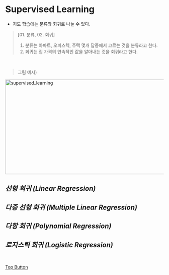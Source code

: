 Supervised Learning
=============  
- 지도 학습에는 분류와 회귀로 나눌 수 있다.  
> [01. 분류, 02. 회귀]  
> 01. 분류는 아파트, 오피스텍, 주택 몇개 답중에서 고르는 것을 분류라고 한다.  
> 02. 회귀는 집 가격의 연속적인 값을 알아내는 것을 회귀라고 한다.  
  
<br>  

> 그림 예시)  

<img src="https://user-images.githubusercontent.com/66001539/120929274-5e9c0c80-c723-11eb-8ff0-abb99814905e.png" width="600px" height="300px" title="px(픽셀) 크기 설정" alt="supervised_learning"></img><br>  


*선형 회귀 (Linear Regression)*
-------------  
>   

*다중 선형 회귀 (Multiple Linear Regression)*
-------------  
>  

*다항 회귀 (Polynomial Regression)*
-------------  
>  


*로지스틱 회귀 (Logistic Regression)*
-------------  
>  

<br>

[Top Button](#)
